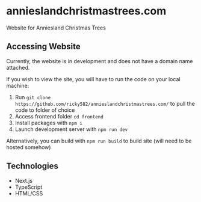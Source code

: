 # annieslandchristmastrees.com

Website for Anniesland Christmas Trees

## Accessing Website
Currently, the website is in development and does not have a domain name attached.

If you wish to view the site, you will have to run the code on your local machine:
1. Run `git clone https://github.com/ricky582/annieslandchristmastrees.com/` to pull the code to folder of choice
2. Access frontend folder `cd frontend`
3. Install packages with `npm i`
4. Launch development server with `npm run dev`
   
Alternatively, you can build with `npm run build` to build site (will need to be hosted somehow)

## Technologies
- Next.js
- TypeScript
- HTML/CSS
